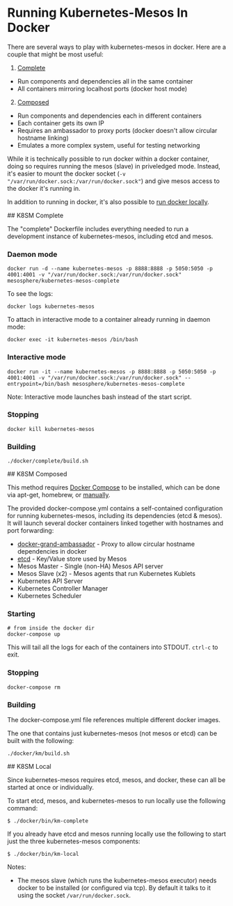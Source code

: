 # Running Kubernetes-Mesos In Docker

There are several ways to play with kubernetes-mesos in docker. Here are a couple that might be most useful:

1. [Complete](#complete)
  - Run components and dependencies all in the same container
  - All containers mirroring localhost ports (docker host mode)
2. [Composed](#composed)
  - Run components and dependencies each in different containers
  - Each container gets its own IP
  - Requires an ambassador to proxy ports (docker doesn't allow circular hostname linking)
  - Emulates a more complex system, useful for testing networking

While it is technically possible to run docker within a docker container, doing so requires running the mesos (slave) in priveledged mode.
Instead, it's easier to mount the docker socket (`-v "/var/run/docker.sock:/var/run/docker.sock"`) and give mesos access to the docker it's running in.

In addition to running in docker, it's also possible to [run docker locally](#local).

<a name="complete"/>
## K8SM Complete

The "complete" Dockerfile includes everything needed to run a development instance of kubernetes-mesos, including etcd and mesos.

### Daemon mode

```
docker run -d --name kubernetes-mesos -p 8888:8888 -p 5050:5050 -p 4001:4001 -v "/var/run/docker.sock:/var/run/docker.sock" mesosphere/kubernetes-mesos-complete
```

To see the logs:

```
docker logs kubernetes-mesos
```

To attach in interactive mode to a container already running in daemon mode:

```
docker exec -it kubernetes-mesos /bin/bash
```

### Interactive mode

```
docker run -it --name kubernetes-mesos -p 8888:8888 -p 5050:5050 -p 4001:4001 -v "/var/run/docker.sock:/var/run/docker.sock" --entrypoint=/bin/bash mesosphere/kubernetes-mesos-complete
```

Note: Interactive mode launches bash instead of the start script.

### Stopping

```
docker kill kubernetes-mesos
```

### Building

```
./docker/complete/build.sh
```


<a name="composed"/>
## K8SM Composed

This method requires [Docker Compose](https://docs.docker.com/compose/) to be installed, which can be done via apt-get, homebrew, or [manually](https://docs.docker.com/compose/install/).

The provided docker-compose.yml contains a self-contained configuration for running kubernetes-mesos, including its dependencies (etcd & mesos).
It will launch several docker containers linked together with hostnames and port forwarding:

- [docker-grand-ambassador](https://github.com/cpuguy83/docker-grand-ambassador) - Proxy to allow circular hostname dependencies in docker
- [etcd](https://quay.io/repository/coreos/etcd) - Key/Value store used by Mesos
- Mesos Master - Single (non-HA) Mesos API server
- Mesos Slave (x2) - Mesos agents that run Kubernetes Kublets
- Kubernetes API Server
- Kubernetes Controller Manager
- Kubernetes Scheduler

### Starting

```
# from inside the docker dir
docker-compose up
```

This will tail all the logs for each of the containers into STDOUT. `ctrl-c` to exit.

### Stopping

```
docker-compose rm
```

### Building

The docker-compose.yml file references multiple different docker images.

The one that contains just kubernetes-mesos (not mesos or etcd) can be built with the following:

```
./docker/km/build.sh
```


<a name="local"/>
## K8SM Local

Since kubernetes-mesos requires etcd, mesos, and docker, these can all be started at once or individually.

To start etcd, mesos, and kubernetes-mesos to run locally use the following command:

```
$ ./docker/bin/km-complete
```

If you already have etcd and mesos running locally use the following to start just the three kubernetes-mesos components:

```
$ ./docker/bin/km-local
```

Notes:
- The mesos slave (which runs the kubernetes-mesos executor) needs docker to be installed (or configured via tcp). By default it talks to it using the socket `/var/run/docker.sock`.
